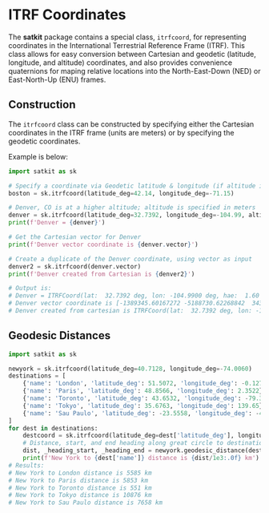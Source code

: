 # ITRF Coordinates

The **satkit** package contains a special class, `itrfcoord`, for representing coordinates in the International Terrestrial Reference Frame (ITRF).  This class allows for easy conversion between Cartesian and geodetic (latitude, longitude, and altitude) coordinates, and also provides convenience quaternions for maping relative locations into the North-East-Down (NED) or East-North-Up (ENU) frames.

## Construction

The `itrfcoord` class can be constructed by specifying either the Cartesian coordinates in the ITRF frame (units are meters) or by specifying the geodetic coordinates.

Example is below:

```python
import satkit as sk

# Specify a coordinate via Geodetic latitude & longitude (if altitude is left out, default is 0
boston = sk.itrfcoord(latitude_deg=42.14, longitude_deg=-71.15)

# Denver, CO is at a higher altitude; altitude is specified in meters
denver = sk.itrfcoord(latitude_deg=32.7392, longitude_deg=-104.99, altitude=1600)
print(f'Denver = {denver}')

# Get the Cartesian vector for Denver
print(f'Denver vector coordinate is {denver.vector}')

# Create a duplicate of the Denver coordinate, using vector as input
denver2 = sk.itrfcoord(denver.vector)
print(f'Denver created from Cartesian is {denver2}')

# Output is:
# Denver = ITRFCoord(lat:  32.7392 deg, lon: -104.9900 deg, hae:  1.60 km)
# Denver vector coordinate is [-1389345.60167272 -5188730.62268842  3430531.07678629]
# Denver created from cartesian is ITRFCoord(lat:  32.7392 deg, lon: -104.9900 deg, hae:  1.60 km)
```

## Geodesic Distances

```python
import satkit as sk

newyork = sk.itrfcoord(latitude_deg=40.7128, longitude_deg=-74.0060)
destinations = [
    {'name': 'London', 'latitude_deg': 51.5072, 'longitude_deg': -0.1276},
    {'name': 'Paris', 'latitude_deg': 48.8566, 'longitude_deg': 2.3522},
    {'name': 'Toronto', 'latitude_deg': 43.6532, 'longitude_deg': -79.3832},
    {'name': 'Tokyo', 'latitude_deg': 35.6763, 'longitude_deg': 139.65},
    {'name': 'Sau Paulo', 'latitude_deg': -23.5558, 'longitude_deg': -46.6396}
]
for dest in destinations:
    destcoord = sk.itrfcoord(latitude_deg=dest['latitude_deg'], longitude_deg=dest['longitude_deg'])
    # Distance, start, and end heading along great circle to destination coordinate
    dist, _heading_start, _heading_end = newyork.geodesic_distance(destcoord)
    print(f'New York to {dest['name']} distance is {dist/1e3:.0f} km')
# Results:
# New York to London distance is 5585 km
# New York to Paris distance is 5853 km
# New York to Toronto distance is 551 km
# New York to Tokyo distance is 10876 km
# New York to Sau Paulo distance is 7658 km
```

